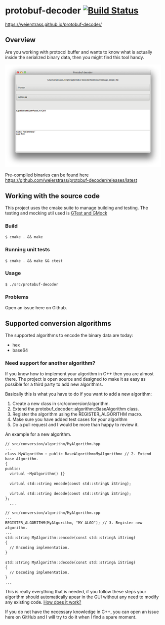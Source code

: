 # protobuf-decoder [![Build Status](https://travis-ci.org/weierstrass/protobuf-decoder.svg?branch=master)](https://travis-ci.org/weierstrass/protobuf-decoder)

https://weierstrass.github.io/protobuf-decoder/

## Overview
Are you working with protocol buffer and wants to know what is actually inside the serialized binary data, then you might find this tool handy.

![protobuf-decoder example.](protobuf_decoder_example.png)

Pre-compiled binaries can be found here https://github.com/weierstrass/protobuf-decoder/releases/latest

## Working with the source code
This project uses the cmake suite to manage building and testing. The testing and mocking util used is [GTest and GMock](https://github.com/google/googletest)

### Build
`$ cmake . && make`

### Running unit tests
`$ cmake . && make && ctest`

### Usage
`$ ./src/protobuf-decoder`

### Problems
Open an issue here on Github.

## Supported conversion algorithms
The supported algorithms to encode the binary data are today:
* hex
* base64

### Need support for another algorithm?
If you know how to implement your algorithm in C++ then you are almost there. The project is open source and designed to make it as easy as possible for a third party to add new algorithms.

Basically this is what you have to do if you want to add a new algorithm:

1. Create a new class in src/conversion/algorithm.
2. Extend the protobuf_decoder::algorithm::BaseAlgorithm class.
3. Register the algorithm using the REGISTER_ALGORITHM macro.
4. Make sure you have added test cases for your algorithm
5. Do a pull request and I would be more than happy to review it.

An example for a new algorithm.
```
// src/conversion/algorithm/MyAlgorithm.hpp
...
class MyAlgorithm : public BaseAlgorithm<MyAlgorithm> // 2. Extend base Algorithm.
{
public:
  virtual ~MyAlgorithm() {}

  virtual std::string encode(const std::string& iString);

  virtual std::string decode(const std::string& iString);
};
  ...
```

```
// src/conversion/algorithm/MyAlgorithm.cpp
...
REGISTER_ALGORITHM(MyAlgorithm, "MY ALGO"); // 3. Register new algorithm.
...
std::string MyAlgorithm::encode(const std::string& iString)
{
  // Encoding implementation.
}

std::string MyAlgorithm::decode(const std::string& iString)
{
  // Decoding implementation.
}
...
```
This is really everything that is needed, if you follow these steps your algorithm should automatically apear in the GUI without any need to modify any existing code. [How does it work?](https://github.com/weierstrass/protobuf-decoder/wiki/Conversion-algorithm-details)

If you do not have the necessary knowledge in C++, you can open an issue here on GitHub and I will try to do it when I find a spare moment.
